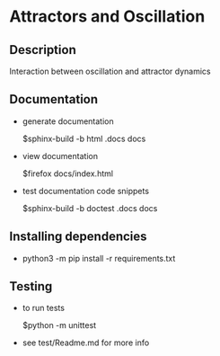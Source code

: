 # Attractors and Oscillation

## Description
Interaction between oscillation and attractor dynamics


## Documentation
- generate documentation

    $sphinx-build -b html .docs docs

- view documentation
    
    $firefox docs/index.html

- test documentation code snippets
    
    $sphinx-build -b doctest .docs docs

## Installing dependencies
- python3 -m pip install -r requirements.txt

## Testing
- to run tests
    
    $python -m unittest

- see test/Readme.md for more info
